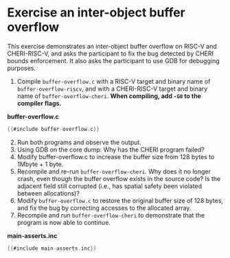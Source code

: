 # Exercise an inter-object buffer overflow

This exercise demonstrates an inter-object buffer overflow on RISC-V and CHERI-RISC-V, and asks the participant to fix the bug detected by CHERI bounds enforcement. It also asks the participant to use GDB for debugging purposes.

1. Compile `buffer-overflow.c` with a RISC-V target and binary name of `buffer-overflow-riscv`, and with a CHERI-RISC-V target and binary name of `buffer-overflow-cheri`.  **When compiling, add `-G0` to the compiler flags.**

**buffer-overflow.c**
```C
{{#include buffer-overflow.c}}
```
2. Run both programs and observe the output.
3. Using GDB on the core dump: Why has the CHERI program failed?
4. Modify buffer-overflow.c to increase the buffer size from 128 bytes to 1Mbyte + 1 byte.
5. Recompile and re-run `buffer-overflow-cheri`. Why does it no longer crash, even though the buffer overflow exists in the source code? Is the adjacent field still corrupted (i.e., has spatial safety been violated between allocations)?
6. Modify `buffer-overflow.c` to restore the original buffer size of 128 bytes, and fix the bug by correcting accesses to the allocated array.
7. Recompile and run `buffer-overflow-cheri` to demonstrate that the program is now able to continue.

**main-asserts.inc**
```C
{{#include main-asserts.inc}}
```
